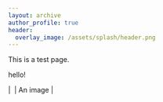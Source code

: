 ```yaml
---
layout: archive
author_profile: true
header:
  overlay_image: /assets/splash/header.png
---
```


This is a test page.

hello!

| <img src="{{ site.url }}{{ site.baseurl }}/assets/images/test-image.png" alt=""> | An image |
